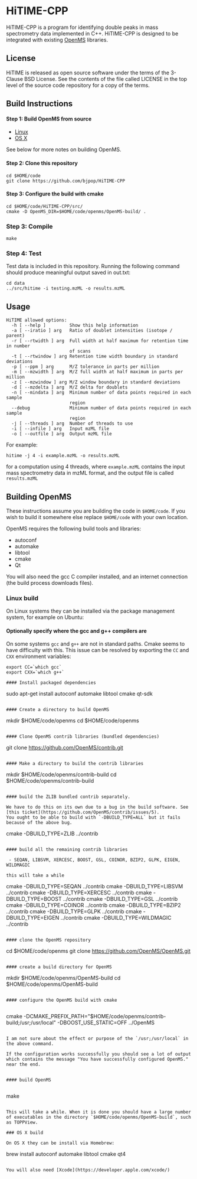 # HiTIME-CPP

HiTIME-CPP is a program for identifying double peaks in mass spectrometry
data implemented in C++. HiTIME-CPP is designed to be integrated with 
existing [OpenMS](http://open-ms.sourceforge.net/) libraries. 

## License

HiTIME is released as open source software under the terms of the 3-Clause BSD License.
See the contents of the file called LICENSE in the top level of the source
code repository for a copy of the terms.

## Build Instructions

#### Step 1: Build OpenMS from source

- [Linux](http://ftp.mi.fu-berlin.de/pub/OpenMS/release-documentation/html/install_linux.html)
- [OS X](http://ftp.mi.fu-berlin.de/pub/OpenMS/release-documentation/html/install_mac.html)

See below for more notes on building OpenMS.

#### Step 2: Clone this repository

```
cd $HOME/code
git clone https://github.com/bjpop/HiTIME-CPP
```

#### Step 3: Configure the build with cmake

```
cd $HOME/code/HiTIME-CPP/src/
cmake -D OpenMS_DIR=$HOME/code/openms/OpenMS-build/ .
```

### Step 3: Compile

```
make
```

### Step 4: Test

Test data is included in this repository. Running the following command
should produce meaningful output saved in out.txt:

```
cd data
../src/hitime -i testing.mzML -o results.mzML
```

## Usage

```
HiTIME allowed options:
  -h [ --help ]         Show this help information
  -a [ --iratio ] arg   Ratio of doublet intensities (isotope / parent)
  -r [ --rtwidth ] arg  Full width at half maximum for retention time in number
                        of scans
  -t [ --rtwindow ] arg Retention time width boundary in standard deviations
  -p [ --ppm ] arg      M/Z tolerance in parts per million
  -m [ --mzwidth ] arg  M/Z full width at half maximum in parts per million
  -z [ --mzwindow ] arg M/Z window boundary in standard deviations
  -d [ --mzdelta ] arg  M/Z delta for doublets
  -n [ --mindata ] arg  Minimum number of data points required in each sample 
                        region
  --debug               Minimum number of data points required in each sample 
                        region
  -j [ --threads ] arg  Number of threads to use
  -i [ --infile ] arg   Input mzML file
  -o [ --outfile ] arg  Output mzML file
```

For example:

```
hitime -j 4 -i example.mzML -o results.mzML 
```

for a computation using 4 threads, where `example.mzML` contains the input mass spectrometry data in mzML format, and the output file is called `results.mzML`

## Building OpenMS

These instructions assume you are building the code in `$HOME/code`. If you wish to build it somewhere else replace 
`$HOME/code` with your own location.

OpenMS requires the following build tools and libraries:

 - autoconf
 - automake
 - libtool
 - cmake
 - Qt

You will also need the gcc C compiler installed, and an internet connection (the build process downloads files).

### Linux build 
 
On Linux systems they can be installed via the package management system, for example on Ubuntu:

#### Optionally specify where the gcc and g++ compilers are

On some systems `gcc` and `g++` are not in standard paths. Cmake seems to have difficulty with this.
This issue can be resolved by exporting the `CC` and `CXX` environment variables:

```
export CC=`which gcc`
export CXX=`which g++`

#### Install packaged dependencies

```
sudo apt-get install autoconf automake libtool cmake qt-sdk 
```

#### Create a directory to build OpenMS

```
mkdir $HOME/code/openms
cd $HOME/code/openms
```

#### Clone OpenMS contrib libraries (bundled dependencies)

```
git clone https://github.com/OpenMS/contrib.git
```

#### Make a directory to build the contrib libraries

```
mkdir $HOME/code/openms/contrib-build
cd $HOME/code/openms/contrib-build
```

#### build the ZLIB bundled contrib separately.

We have to do this on its own due to a bug in the build software. See [this ticket](https://github.com/OpenMS/contrib/issues/5).
You ought to be able to build with `-DBUILD_TYPE=ALL` but it fails because of the above bug. 

```
cmake -DBUILD_TYPE=ZLIB ../contrib
```

#### build all the remaining contrib libraries

 - SEQAN, LIBSVM, XERCESC, BOOST, GSL, COINOR, BZIP2, GLPK, EIGEN, WILDMAGIC

this will take a while

```
cmake -DBUILD_TYPE=SEQAN ../contrib
cmake -DBUILD_TYPE=LIBSVM ../contrib
cmake -DBUILD_TYPE=XERCESC ../contrib
cmake -DBUILD_TYPE=BOOST ../contrib
cmake -DBUILD_TYPE=GSL ../contrib
cmake -DBUILD_TYPE=COINOR ../contrib
cmake -DBUILD_TYPE=BZIP2 ../contrib
cmake -DBUILD_TYPE=GLPK ../contrib
cmake -DBUILD_TYPE=EIGEN ../contrib
cmake -DBUILD_TYPE=WILDMAGIC ../contrib
```

#### clone the OpenMS repository

```
cd $HOME/code/openms
git clone https://github.com/OpenMS/OpenMS.git
```

#### create a build directory for OpenMS

```
mkdir $HOME/code/openms/OpenMS-build
cd $HOME/code/openms/OpenMS-build
```

#### configure the OpenMS build with cmake


```
cmake -DCMAKE_PREFIX_PATH="$HOME/code/openms/contrib-build;/usr;/usr/local" -DBOOST_USE_STATIC=OFF ../OpenMS
```

I am not sure about the effect or purpose of the `/usr;/usr/local` in the above command.

If the configuration works successfully you should see a lot of output which contains the message "You have successfully configured OpenMS." near the end.


#### build OpenMS


```
make
```

This will take a while. When it is done you should have a large number of executables in the directory `$HOME/code/openms/OpenMS-build`, such as TOPPView. 

### OS X build

On OS X they can be install via Homebrew:

```
brew install autoconf automake libtool cmake qt4
```

You will also need [Xcode](https://developer.apple.com/xcode/)
